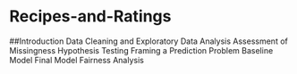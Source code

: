 # Recipes-and-Ratings

##Introduction
Data Cleaning and Exploratory Data Analysis
Assessment of Missingness
Hypothesis Testing
Framing a Prediction Problem
Baseline Model
Final Model
Fairness Analysis
